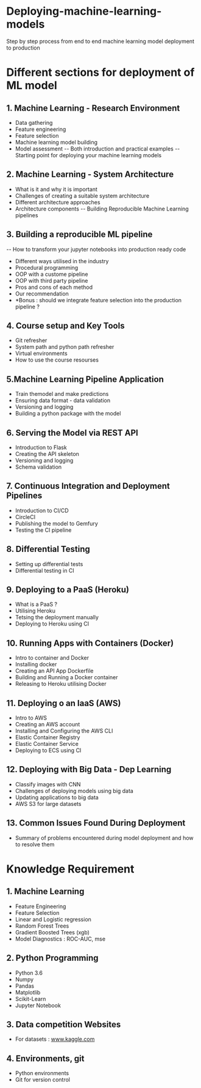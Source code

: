 # Deploying-machine-learning-models
Step by step process from end to end machine learning model deployment to production

# Different sections for deployment of ML model
## 1. Machine Learning - Research Environment
- Data gathering
- Feature engineering
- Feature selection
- Machine learning model building
- Model assessment
-- Both introduction and practical examples
-- Starting point for deploying your machine learning models

## 2. Machine Learning - System Architecture
- What is it and why it is important
- Challenges of creating a suitable system architecture
- Different architecture approaches
- Architecture components
-- Building Reproducible Machine Learning pipelines

## 3. Building a reproducible ML pipeline
-- How to transform your jupyter notebooks into production ready code
- Different ways utilised in the industry
- Procedural programming
- OOP with a custome pipeline
- OOP with third party pipeline
- Pros and cons of each method
- Our recommendation
- *Bonus : should we integrate feature selection into the production pipeline ?

## 4. Course setup and Key Tools
- Git refresher
- System path and python path refresher
- Virtual environments
- How to use the course resourses

## 5.Machine Learning Pipeline Application
- Train themodel and make predictions
- Ensuring data format - data validation
- Versioning and logging
- Building a python package with the model

## 6. Serving the Model via REST API
- Introduction to Flask
- Creating the API skeleton
- Versioning and logging
- Schema validation

## 7. Continuous Integration and Deployment Pipelines
- Introduction to CI/CD
- CircleCI
- Publishing the model to Gemfury
- Testing the CI pipeline

## 8. Differential Testing
- Setting up differential tests
- Differential testing in CI

## 9. Deploying to a PaaS (Heroku)
- What is a PaaS ?
- Utilising Heroku
- Tetsing the deployment manually
- Deploying to Heroku using CI

## 10. Running Apps with Containers (Docker)
- Intro to container and Docker
- Installing docker
- Creating an API App Dockerfile
- Building and Running a Docker container
- Releasing to Heroku utilising Docker

## 11. Deploying o an IaaS (AWS)
- Intro to AWS
- Creating an AWS account
- Installing and Configuring the AWS CLI
- Elastic Container Registry
- Elastic Container Service
- Deploying to ECS using CI

## 12. Deploying with Big Data - Dep Learning
- Classify images with CNN
- Challenges of deploying models using big data
- Updating applications to big data
- AWS S3 for large datasets

## 13. Common Issues Found During Deployment
- Summary of problems encountered during model deployment and how to resolve them


# Knowledge Requirement
## 1. Machine Learning
- Feature Engineering
- Feature Selection
- Linear and Logistic regression
- Random Forest Trees
- Gradient Boosted Trees (xgb)
- Model Diagnostics : ROC-AUC, mse

## 2. Python Programming
- Python 3.6
- Numpy 
- Pandas
- Matplotlib
- Scikit-Learn
- Jupyter Notebook

## 3. Data competition Websites
- For datasets : www.kaggle.com

## 4. Environments, git
- Python environments
- Git for version control

